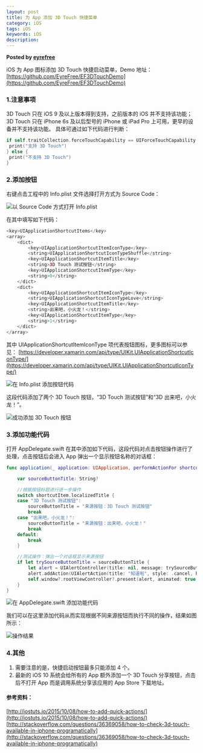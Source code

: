 ```yaml
---  
layout: post  
title: 为 App 添加 3D Touch 快捷菜单
category: iOS  
tags: iOS  
keywords: iOS  
description: 
---  
```


__Posted by [eyrefree](https://www.eyrefree.org/2016/09/22/3D-Touch/)__  

iOS 为 App 图标添加 3D Touch 快捷启动菜单，Demo 地址：
[https://github.com/EyreFree/EF3DTouchDemo](https://github.com/EyreFree/EF3DTouchDemo)

### 1.注意事项

3D Touch 只在 iOS 9 及以上版本得到支持，之前版本的 iOS 并不支持该功能；
3D Touch 只在 iPhone 6s 及以后型号的 iPhone 或 iPad Pro 上可用，更早的设备并不支持该功能。
具体可通过如下代码进行判断：

```swift  
if self.traitCollection.forceTouchCapability == UIForceTouchCapability.available {
 print("支持 3D Touch")
} else {
 print("不支持 3D Touch")
}
```  

### 2.添加按钮

右键点击工程中的 Info.plist 文件选择打开方式为 Source Code：


![以 Source Code 方式打开 Info.plist](/assets/postAssets/2019/3D-Touch-1.png)


在其中填写如下代码：

```swift  
<key>UIApplicationShortcutItems</key>
<array>
    <dict>
        <key>UIApplicationShortcutItemIconType</key>
        <string>UIApplicationShortcutIconTypeShuffle</string>
        <key>UIApplicationShortcutItemTitle</key>
        <string>3D Touch 测试按钮</string>
        <key>UIApplicationShortcutItemType</key>
        <string>0</string>
    </dict>
    <dict>
        <key>UIApplicationShortcutItemIconType</key>
        <string>UIApplicationShortcutIconTypeLove</string>
        <key>UIApplicationShortcutItemTitle</key>
        <string>出来吧，小火龙！</string>
        <key>UIApplicationShortcutItemType</key>
        <string>1</string>
    </dict>
</array>
```  

其中 UIApplicationShortcutItemIconType 项代表按钮图标，更多图标可以参见： [https://developer.xamarin.com/api/type/UIKit.UIApplicationShortcutIconType/](https://developer.xamarin.com/api/type/UIKit.UIApplicationShortcutIconType/)


![在 Info.plist 添加按钮代码](/assets/postAssets/2019/3D-Touch-2.png)


这段代码添加了两个 3D Touch 按钮，“3D Touch 测试按钮”和“3D 出来吧，小火龙！”。


![成功添加 3D Touch 按钮](/assets/postAssets/2019/3D-Touch-3.png)


### 3.添加功能代码

打开 AppDelegate.swift 在其中添加如下代码，这段代码对点击按钮操作进行了处理，点击按钮后会进入 App 弹出一个显示按钮名称的对话框：

```swift  
func application(_ application: UIApplication, performActionFor shortcutItem: UIApplicationShortcutItem, completionHandler: @escaping (Bool) -> Void) {

    var sourceButtonTitle: String?

    //根据按钮标题进行进一步操作
    switch shortcutItem.localizedTitle {
    case "3D Touch 测试按钮":
        sourceButtonTitle = "来源按钮：3D Touch 测试按钮"
        break
    case "出来吧，小火龙！":
        sourceButtonTitle = "来源按钮：出来吧，小火龙！"
        break
    default:
        break
    }

    //测试操作：弹出一个对话框显示来源按钮
    if let trySourceButtonTitle = sourceButtonTitle {
        let alert = UIAlertController(title: nil, message: trySourceButtonTitle, preferredStyle: .alert)
        alert.addAction(UIAlertAction(title: "知道啦", style: .cancel, handler: nil))
        self.window?.rootViewController?.present(alert, animated: true, completion: nil)
    }
}
```  

![在 AppDelegate.swift 添加功能代码](/assets/postAssets/2019/3D-Touch-4.png)


我们可以在这里添加代码从而实现根据不同来源按钮而执行不同的操作，结果如图所示：


![操作结果](/assets/postAssets/2019/3D-Touch-5.png)


### 4.其他

1. 需要注意的是，快捷启动按钮最多只能添加 4 个。
2. 最新的 iOS 10 系统会给所有的 App 额外添加一个 3D Touch 分享按钮，点击后不打开 App 而是调用系统分享该应用的 App Store 下载地址。

#### 参考资料：

[http://iostuts.io/2015/10/08/how-to-add-quick-actions/](http://iostuts.io/2015/10/08/how-to-add-quick-actions/)
[http://stackoverflow.com/questions/36369058/how-to-check-3d-touch-available-in-iphone-programatically](http://stackoverflow.com/questions/36369058/how-to-check-3d-touch-available-in-iphone-programatically)